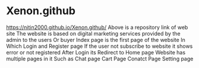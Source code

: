 # Xenon.github
https://nitin2000.github.io/Xenon.github/
Above is a repository link of web site
The website is based on digital marketing services provided by the admin to the users Or buyer
Index page is the first page of the website
In Which Login and Register page
If the user not subscribe to website it shows error or not registered
After Login its Redirect to Home page
Website has multiple pages in it
Such as Chat page
Cart Page
Conatct Page
Setting page
